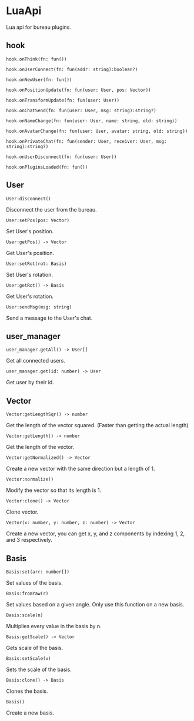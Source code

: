 # LuaApi

Lua api for bureau plugins.

## hook

`hook.onThink(fn: fun())`

`hook.onUserConnect(fn: fun(addr: string):boolean?)`

`hook.onNewUser(fn: fun())`

`hook.onPositionUpdate(fn: fun(user: User, pos: Vector))`

`hook.onTransformUpdate(fn: fun(user: User))`

`hook.onChatSend(fn: fun(user: User, msg: string):string?)`

`hook.onNameChange(fn: fun(user: User, name: string, old: string))`

`hook.onAvatarChange(fn: fun(user: User, avatar: string, old: string))`

`hook.onPrivateChat(fn: fun(sender: User, receiver: User, msg: string):string?)`

`hook.onUserDisconnect(fn: fun(user: User))`

`hook.onPluginsLoaded(fn: fun())`

## User

`User:disconnect()`

Disconnect the user from the bureau.

`User:setPos(pos: Vector)`

Set User's position.

`User:getPos() -> Vector`

Get User's position.

`User:setRot(rot: Basis)`

Set User's rotation.

`User:getRot() -> Basis`

Get User's rotation.

`User:sendMsg(msg: string)`

Send a message to the User's chat.

## user_manager

`user_manager.getAll() -> User[]`

Get all connected users.

`user_manager.get(id: number) -> User`

Get user by their id.

## Vector

`Vector:getLengthSqr() -> number`

Get the length of the vector squared. (Faster than getting the actual length)

`Vector:getLength() -> number`

Get the length of the vector.

`Vector:getNormalized() -> Vector`

Create a new vector with the same direction but a length of 1.

`Vector:normalize()`

Modify the vector so that its length is 1.

`Vector:clone() -> Vector`

Clone vector.

`Vector(x: number, y: number, z: number) -> Vector`

Create a new vector, you can get x, y, and z components by indexing 1, 2, and 3 respectively.

## Basis

`Basis:set(arr: number[])`

Set values of the basis.

`Basis:fromYaw(r)`

Set values based on a given angle. Only use this function on a new basis.

`Basis:scale(n)`

Multiplies every value in the basis by n.

`Basis:getScale() -> Vector`

Gets scale of the basis.

`Basis:setScale(v)`

Sets the scale of the basis.

`Basis:clone() -> Basis`

Clones the basis.

`Basis()`

Create a new basis.

